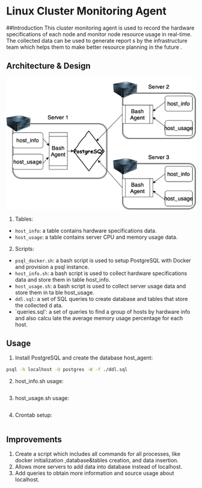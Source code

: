 # Linux Cluster Monitoring Agent

##Introduction
This cluster monitoring agent is used to record the hardware specifications of each node and
 monitor node resource usage in real-time. The collected data can be used to generate report
s by the infrastructure team which helps them to make better resource planning in the future
.

## Architecture & Design

![diagram](./assets/architecture.png)

1. Tables:
  * `host_info`: a table contains hardware specifications data.
  * `host_usage`: a table contains server CPU and memory usage data.
2. Scripts:
  * `psql_docker.sh`: a bash script is used to setup PostgreSQL with Docker and provision a
psql instance.
  * `host_info.sh`: a bash script is used to collect hardware specifications data and store
them in table host_info.
  * `host_usage.sh`: a bash script is used to collect server usage data and store them in ta
ble host_usage.
  * `ddl.sql`: a set of SQL queries to create database and tables that store the collected d
ata.
  * `queries.sql': a set of queries to find a group of hosts by hardware info and also calcu
late the average memory usage percentage for each host.

## Usage
1. Install PostgreSQL and create the database host_agent:
```bash ./psql_docker.sh [start|stop] docker
psql -h localhost -U postgres -W -f ./ddl.sql
```
2. host_info.sh usage:
```bash ./host_info.sh localhost 5432 host_agent postgres docker
```
3. host_usage.sh usage:
```bash ./host_usage.sh localhost 5432 host_agent postgres docker
```
4. Crontab setup:
``` * * * * * bash /home/centos/dev/jarvis_data_eng_Hongting/linux_sql/scripts/host_usage.sh localhost 5432 host_agent postgres docker > /tmp/host_usage.log
```

## Improvements
1. Create a script which includes all commands for all processes, like docker initialization
,database&tables creation, and data insertion.
2. Allows more servers to add data into database instead of localhost.
3. Add queries to obtain more information and source usage about localhost.
